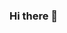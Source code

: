 ### Hi there 👋

<!--
**dotnetgik/dotnetgik** is a ✨ _special_ ✨ repository because its `README.md` (this file) appears on your GitHub profile.

Here are some ideas to get you started:

- 🔭 I’m currently working on .Net Core , Angular Entity Framework 
- 🌱 I’m currently learning gRPC and Blazor 
- 👯 I’m looking to collaborate with students and aspiring developer who needs help with there projects 
- 🤔 I’m looking for help with Machine learning and AI  
- 💬 Ask me about ...
- 📫 How to reach me: Email Mangesh.gaherwar@outlook.com Twitter @dotnetgik LinkedIn : Mangesh Gaherwar 
- 😄 Pronouns: @dotnetgik
- ⚡ Fun fact: ... None 
-->
